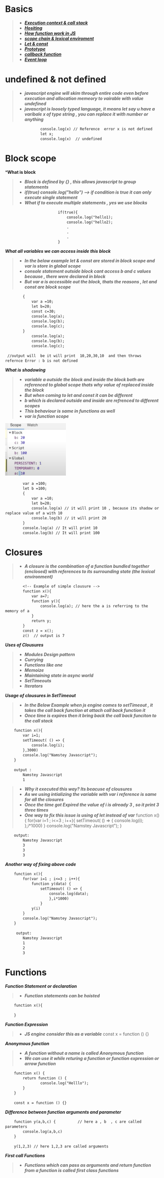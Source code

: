 # Basics

>- ***[Execution context & call stack](https://www.youtube.com/watch?v=iLWTnMzWtj4)***
>- ***[Hositing](https://www.youtube.com/watch?v=Fnlnw8uY6jo)***
>- ***[How function work in JS](https://www.youtube.com/watch?v=gSDncyuGw0s)***
>- ***[scope chain & lexical enviroment](https://www.youtube.com/watch?v=uH-tVP8MUs8)***
>- ***[Let & const](https://www.youtube.com/watch?v=BNC6slYCj50)***
>- ***[Prototype](https://www.youtube.com/watch?v=wstwjQ1yqWQ)***
>- ***[callback function](https://www.youtube.com/watch?v=btj35dh3_U8)***
>- ***[Event loop](https://www.youtube.com/watch?v=8zKuNo4ay8E)***

# undefined & not defined
>- ***javascript engine will skim through entire code even before execution and allocation memeory to vairable with value undefined***
>- ***javascript is loosely typed language, it means let say u have a varibale x of type string , you can replace it with number or anything***

                    console.log(x) // Reference  error x is not defined
                    let x;
                    console.log(x)  // undefined

# Block scope

***What is block**
>- ***Block is defined by {} , this allows javascript to group statements***
>- ***if(true) console.log("hello") --> if condition is true it can only execute single statement***
>- ***What if to execute multiple statements , yes we use blocks***

                            if(true){
                                console.log("hello1);
                                console.log("hello2);
                                .
                                .
                                .
                            }

***What all variables we can access inside this block***
>- ***In the below example let & const are stored in block scope and var is store in global scope***
>- ***console statement outside block cant access b and c values because , there were declared in block***
>- ***But var a is accessible out the block, thats the reasons , let and const are block scope***

            {
                var a =10;
                let b=20;
                const c=30;
                console.log(a);
                console.log(b);
                console.log(c);
            }
                console.log(a);
                console.log(b);
                console.log(c);
    
     //output will  be it will print  10,20,30,10  and then throws refernce Error : b is not defined

***What is shadowing***

>- ***variable a outside the block and inside the block both are referenced to global scope thats why value of replaced inside the block***
>- ***But when coming to let and const it can be different***
>- ***b which is declared outside  and inside are refrenced to different scopes***
>- ***This behaviour is same in functions as well***
>- ***var is function scope***

![scope](./assests/scope.png)

            var a =100;
            let b =100;
            {
                var a =10;
                let b=20;
                console.log(a) // it will print 10 , because its shadow or replace value of a with 10
                console.log(b) // it will print 20
            }
            console.log(a) // It will print 10
            console.log(b) // It will print 100
        


# Closures

>- ***A closure is the combination of a function bundled together (enclosed) with references to its surrounding state (the lexical environment)***

            <!-- Example of simple clousure -->
            function x(){
                var a=7;
                function y(){
                    console.log(a); // here the a is referring to the memory of a
                }
                return y;
            }
            const z = x();
            z()  // output is 7

***Uses of Clousures***

>- ***Modules Design pattern***
>- ***Currying***
>- ***Functions like one***
>- ***Memoize***
>- ***Maintaining state in async world***
>- ***SetTimeouts***
>- ***Iterators***


***Usage of clousures in SetTimeout***

>- ***In the Below Example when js engine comes to setTimeout , it takes the call back function at attach call back function it***
>- ***Once time is expires then it bring back the call back funciton to the call stack***

        function x(){
            var i=1;
            setTimeout( () => {
                console.log(i);
            },3000)
            console.log("Namstey Javascript");
        }

        output :
            Namstey Javascript
            1


>- ***Why it executed this way? Its beacuse of clousures***
>- ***As we using intializing the variable with var i reference is same for all the closures***
>- ***Once the time got Expired the value of i is already 3 , so it print 3 three times***
>- ***One way to fix this issue is using of let instead of var***
          function x(){
            for(var i=1 ; i<=3 ; i++){
                setTimeout( () => {
                console.log(i);
                },i*1000)
            }
            console.log("Namstey Javascript");
        }

        output:
            Namstey Javascript
            3
            3
            3

***Another way of fixing above code***

        function x(){
            for(var i=1 ; i<=3 ; i++){
                function y(data) {
                    setTimeout( () => {
                        console.log(data);
                        },i*1000)
                    }
                y(i)
            }
            console.log("Namstey Javascript");
        }

         output:
            Namstey Javascript
            1
            2
            3
        

# Functions 

***Function Statement or declaration***

>- ***Function statements can be hoisted***

        function x(){

        }

***Function Expression***

>- ***JS engine consider this as a variable***
        const x = function () {}


***Anonymous function***
>- ***A function without a name is called Anonymous function***
>- ***We can use it while returing a function or function expression or arrow function***

        function x() {
            return function () {
                    console.log("Helllo");
            }
        }

        const x = function () {}

***Difference between function arguments and parameter***

        function y(a,b,c) {          // here a , b  , c are called parameters
            console.log(a,b,c)
        }

        y(1,2,3) // here 1,2,3 are called arguments

***First call Functions***
>- ***Functions which can pass as arguments and return function from a function is called first class functions***
